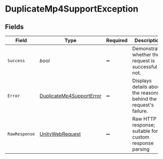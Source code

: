 # DuplicateMp4SupportException


## Fields

| Field                                                                                                            | Type                                                                                                             | Required                                                                                                         | Description                                                                                                      |
| ---------------------------------------------------------------------------------------------------------------- | ---------------------------------------------------------------------------------------------------------------- | ---------------------------------------------------------------------------------------------------------------- | ---------------------------------------------------------------------------------------------------------------- |
| `Success`                                                                                                        | *bool*                                                                                                           | :heavy_minus_sign:                                                                                               | Demonstrates whether the request is successful or not.                                                           |
| `Error`                                                                                                          | [DuplicateMp4SupportError](../../Models/Components/DuplicateMp4SupportError.md)                                  | :heavy_minus_sign:                                                                                               | Displays details about the reasons behind the request's failure.                                                 |
| `RawResponse`                                                                                                    | [UnityWebRequest](https://docs.unity3d.com/2021.3/Documentation/ScriptReference/Networking.UnityWebRequest.html) | :heavy_minus_sign:                                                                                               | Raw HTTP response; suitable for custom response parsing                                                          |